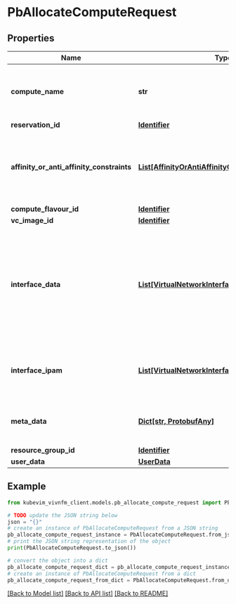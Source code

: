 # PbAllocateComputeRequest


## Properties

Name | Type | Description | Notes
------------ | ------------- | ------------- | -------------
**compute_name** | **str** | Name provided by the consumer for the virtualised compute resource to be allocated. It can be used for identifying resources from consumer side. | [optional] 
**reservation_id** | [**Identifier**](Identifier.md) |  | [optional] 
**affinity_or_anti_affinity_constraints** | [**List[AffinityOrAntiAffinityConstraintForCompute]**](AffinityOrAntiAffinityConstraintForCompute.md) | List of elements with affinity or anti affinity (see clause 8.4.8.2) information of the virtualised compute resource to be allocated. All the listed constraints shall be fulfilled for a successful operation. | [optional] 
**compute_flavour_id** | [**Identifier**](Identifier.md) |  | [optional] 
**vc_image_id** | [**Identifier**](Identifier.md) |  | [optional] 
**interface_data** | [**List[VirtualNetworkInterfaceData]**](VirtualNetworkInterfaceData.md) | Note: That is out of the ETSI GS NFV-IFA 006 scope. Traditionaly VirtualNetworkInterfaceData specified in the virtualComputeFlavour, but it is reduce flexibility, since the flavor contains virtual compute related networks, and network configuration for it (eg. QoS). Descided to move it in the AllocateComputeRequest. | [optional] 
**interface_ipam** | [**List[VirtualNetworkInterfaceIPAM]**](VirtualNetworkInterfaceIPAM.md) | IPAM Data of network interfaces which are specific to a Virtual Compute Resource instance. See clause 8.4.3.7. | [optional] 
**meta_data** | [**Dict[str, ProtobufAny]**](ProtobufAny.md) | List of metadata key-value pairs used by the consumer to associate meaningful metadata to the related virtualised resource. | [optional] 
**resource_group_id** | [**Identifier**](Identifier.md) |  | [optional] 
**user_data** | [**UserData**](UserData.md) |  | [optional] 

## Example

```python
from kubevim_vivnfm_client.models.pb_allocate_compute_request import PbAllocateComputeRequest

# TODO update the JSON string below
json = "{}"
# create an instance of PbAllocateComputeRequest from a JSON string
pb_allocate_compute_request_instance = PbAllocateComputeRequest.from_json(json)
# print the JSON string representation of the object
print(PbAllocateComputeRequest.to_json())

# convert the object into a dict
pb_allocate_compute_request_dict = pb_allocate_compute_request_instance.to_dict()
# create an instance of PbAllocateComputeRequest from a dict
pb_allocate_compute_request_from_dict = PbAllocateComputeRequest.from_dict(pb_allocate_compute_request_dict)
```
[[Back to Model list]](../README.md#documentation-for-models) [[Back to API list]](../README.md#documentation-for-api-endpoints) [[Back to README]](../README.md)


